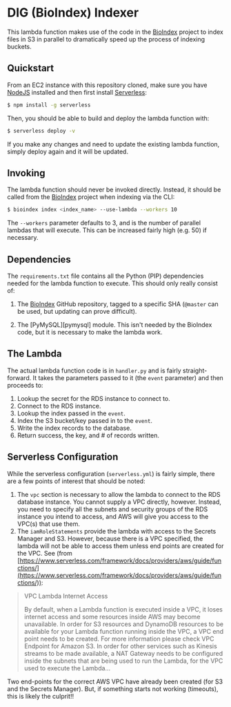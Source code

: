 # DIG (BioIndex) Indexer

This lambda function makes use of the code in the [BioIndex][bioindex] project to index files in S3 in parallel to dramatically speed up the process of indexing buckets.

## Quickstart

From an EC2 instance with this repository cloned, make sure you have [NodeJS][node] installed and then first install [Serverless][serverless]:

```bash
$ npm install -g serverless
```

Then, you should be able to build and deploy the lambda function with:

```bash
$ serverless deploy -v
```

If you make any changes and need to update the existing lambda function, simply deploy again and it will be updated.

## Invoking

The lambda function should never be invoked directly. Instead, it should be called from the [BioIndex][bioindex] project when indexing via the CLI:

```bash
$ bioindex index <index_name> --use-lambda --workers 10
```

The `--workers` parameter defaults to 3, and is the number of parallel lambdas that will execute. This can be increased fairly high (e.g. 50) if necessary.

## Dependencies

The `requirements.txt` file contains all the Python (PIP) dependencies needed for the lambda function to execute. This should only really consist of:

1. The [BioIndex][bioindex] GitHub repository, tagged to a specific SHA (`@master` can be used, but updating can prove difficult).

2. The [PyMySQL][pymysql] module. This isn't needed by the BioIndex code, but it is necessary to make the lambda work.

## The Lambda

The actual lambda function code is in `handler.py` and is fairly straight-forward. It takes the parameters passed to it (the `event` parameter) and then proceeds to:

1. Lookup the secret for the RDS instance to connect to.
2. Connect to the RDS instance.
3. Lookup the index passed in the `event`.
4. Index the S3 bucket/key passed in to the `event`.
5. Write the index records to the database.
6. Return success, the key, and # of records written.

## Serverless Configuration

While the serverless configuration (`serverless.yml`) is fairly simple, there are a few points of interest that should be noted:

1. The `vpc` section is necessary to allow the lambda to connect to the RDS database instance. You cannot supply a VPC directly, however. Instead, you need to specify all the subnets and security groups of the RDS instance you intend to access, and AWS will give you access to the VPC(s) that use them.
2. The `iamRoleStatements` provide the lambda with access to the Secrets Manager and S3. However, because there is a VPC specified, the lambda will not be able to access them unless end points are created for the VPC. See (from [https://www.serverless.com/framework/docs/providers/aws/guide/functions/](https://www.serverless.com/framework/docs/providers/aws/guide/functions/)):

> VPC Lambda Internet Access
>
> By default, when a Lambda function is executed inside a VPC, it loses internet access and some resources inside AWS may become unavailable. In order for S3 resources and DynamoDB resources to be available for your Lambda function running inside the VPC, a VPC end point needs to be created. For more information please check VPC Endpoint for Amazon S3. In order for other services such as Kinesis streams to be made available, a NAT Gateway needs to be configured inside the subnets that are being used to run the Lambda, for the VPC used to execute the Lambda...

Two end-points for the correct AWS VPC have already been created (for S3 and the Secrets Manager). But, if something starts not working (timeouts), this is likely the culprit!!


[bioindex]: https://github.com/broadinstitute/dig-bioindex
[serverless]: https://www.serverless.com/
[node]: https://nodejs.org/

